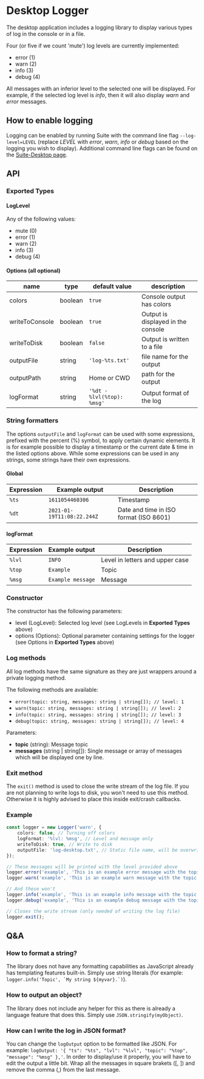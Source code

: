 # Desktop Logger
The desktop application includes a logging library to display various types of log in the console or in a file.

Four (or five if we count 'mute') log levels are currently implemented:
- error (1)
- warn (2)
- info (3)
- debug (4)

All messages with an inferior level to the selected one will be displayed. For example, if the selected log level is _info_, then it will also display _warn_ and _error_ messages.

## How to enable logging
Logging can be enabled by running Suite with the command line flag `--log-level=LEVEL` (replace _LEVEL_ with _error_, _warn_, _info_ or _debug_ based on the logging you wish to display). Additional command line flags can be found on the [Suite-Desktop page](../packages/suite-desktop.md).

## API
### Exported Types
#### LogLevel
Any of the following values:
- mute (0)
- error (1)
- warn (2)
- info (3)
- debug (4)

#### Options (all optional)
| name | type | default value | description |
| --- | --- | --- | --- |
| colors | boolean | `true` | Console output has colors |
| writeToConsole | boolean | `true` | Output is displayed in the console |
| writeToDisk | boolean | `false` | Output is written to a file |
| outputFile | string | `'log-%ts.txt'` | file name for the output |
| outputPath | string | Home or CWD | path for the output |
| logFormat | string | `'%dt - %lvl(%top): %msg'` | Output format of the log |

### String formatters
The options `outputFile` and `logFormat` can be used with some expressions, prefixed with the percent (%) symbol, to apply certain dynamic elements. It is for example possible to display a timestamp or the current date & time in the listed options above. While some expressions can be used in any strings, some strings have their own expressions.

#### Global
| Expression | Example output | Description |
| --- | --- | --- |
| `%ts` | `1611054460306` | Timestamp |
| `%dt` | `2021-01-19T11:08:22.244Z` | Date and time in ISO format (ISO 8601) |

#### logFormat
| Expression | Example output | Description |
| --- | --- | --- |
| `%lvl` | `INFO` | Level in letters and upper case |
| `%top` | `Example` | Topic |
| `%msg` | `Example message` | Message |

### Constructor
The constructor has the following parameters:
- level (LogLevel): Selected log level (see LogLevels in **Exported Types** above)
- options (Options): Optional parameter containing settings for the logger (see Options in **Exported Types** above)

### Log methods
All log methods have the same signature as they are just wrappers around a private logging method.

The following methods are available:
- `error(topic: string, messages: string | string[]); // level: 1`
- `warn(topic: string, messages: string | string[]); // level: 2`
- `info(topic: string, messages: string | string[]); // level: 3`
- `debug(topic: string, messages: string | string[]); // level: 4`

Parameters:
- **topic** (string): Message topic
- **messages** (string | string[]): Single message or array of messages which will be displayed one by line. 

### Exit method
The `exit()` method is used to close the write stream of the log file. If you are not planning to write logs to disk, you won't need to use this method. Otherwise it is highly advised to place this inside exit/crash callbacks.

### Example
```typeScript
const logger = new Logger('warn', {
    colors: false, // Turning off colors
    logFormat: '%lvl: %msg', // Level and message only
    writeToDisk: true, // Write to disk
    outputFile: 'log-desktop.txt', // Static file name, will be overwritten if it exists
});

// These messages will be printed with the level provided above
logger.error('example', 'This is an example error message with the topic "example"');
logger.warn('example', 'This is an example warn message with the topic "example"');

// And these won't
logger.info('example', 'This is an example info message with the topic "example"');
logger.debug('example', 'This is an example debug message with the topic "example"');

// Closes the write stream (only needed of writing the log file)
logger.exit();
```

## Q&A
### How to format a string?
The library does not have any formatting capabilities as JavaScript already has templating features built-in. Simply use string literals (for example: ```logger.info('Topic', `My string ${myvar}.`)```).

### How to output an object?
The library does not include any helper for this as there is already a language feature that does this. Simply use `JSON.stringify(myObject)`.

### How can I write the log in JSON format?
You can change the `logOutput` option to be formatted like JSON. For example: `logOutput: '{ "ts": "%ts", "lvl": "%lvl", "topic": "%top", "message": "%msg" },'`. 
In order to display/use it properly, you will have to edit the output a little bit. Wrap all the messages in square brakets ([, ]) and remove the comma (,) from the last message. 
